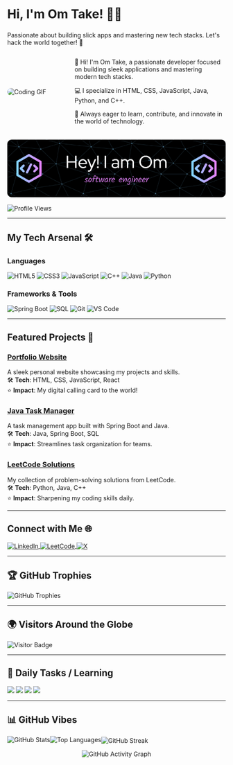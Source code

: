 <div id="particles-js"></div>

# Hi, I'm Om Take! 👨‍💻
### <span id="typewriter" style="color: #00FF80;"></span>
Passionate about building slick apps and mastering new tech stacks. Let's hack the world together! 🚀

<div style="display: flex; align-items: center; gap: 20px; margin-bottom: 20px;">
  <img src="https://user-images.githubusercontent.com/55389276/140866485-8fb1c876-9a8f-4d6a-98dc-08c4981eaf70.gif" alt="Coding GIF" style="width: 300px; height: auto; border-radius: 10px;" />
  <div>
    <p>👋 Hi! I'm Om Take, a passionate developer focused on building sleek applications and mastering modern tech stacks.</p>
    <p>💻 I specialize in HTML, CSS, JavaScript, Java, Python, and C++.</p>
    <p>🚀 Always eager to learn, contribute, and innovate in the world of technology.</p>
  </div>
</div>

![Profile Banner](https://github.com/OmTake27/OmTake27/blob/main/github-header-image.png)

<p align="left">
  <img src="https://komarev.com/ghpvc/?username=omtake27&label=Profile%20views&color=0e75b6&style=flat" alt="Profile Views" />
</p>

---

## My Tech Arsenal 🛠️

### Languages
<div class="language-badges">
  <img src="https://img.shields.io/badge/HTML5-E34F26?style=for-the-badge&logo=html5&logoColor=white" alt="HTML5" />
  <img src="https://img.shields.io/badge/CSS3-1572B6?style=for-the-badge&logo=css3&logoColor=white" alt="CSS3" />
  <img src="https://img.shields.io/badge/JavaScript-F7DF1E?style=for-the-badge&logo=javascript&logoColor=black" alt="JavaScript" />
  <img src="https://img.shields.io/badge/C%2B%2B-00599C?style=for-the-badge&logo=c%2B%2B&logoColor=white" alt="C++" />
  <img src="https://img.shields.io/badge/Java-007396?style=for-the-badge&logo=java&logoColor=white" alt="Java" />
  <img src="https://img.shields.io/badge/Python-3776AB?style=for-the-badge&logo=python&logoColor=white" alt="Python" />
</div>

### Frameworks & Tools
<div class="framework-badges">
  <img src="https://img.shields.io/badge/SpringBoot-6DB33F?style=for-the-badge&logo=spring&logoColor=white" alt="Spring Boot" />
  <img src="https://img.shields.io/badge/SQL-4479A1?style=for-the-badge&logo=mysql&logoColor=white" alt="SQL" />
  <img src="https://img.shields.io/badge/Git-F05032?style=for-the-badge&logo=git&logoColor=white" alt="Git" />
  <img src="https://img.shields.io/badge/VS%20Code-007ACC?style=for-the-badge&logo=visual-studio-code&logoColor=white" alt="VS Code" />
</div>

<div class="skills-radar"></div>

---

## Featured Projects 🚀

<div class="project-card">
  <h3><a href="https://github.com/OmTake27/portfolio">Portfolio Website</a></h3>
  A sleek personal website showcasing my projects and skills.<br>
  🛠️ <b>Tech</b>: HTML, CSS, JavaScript, React<br>
  ⭐ <b>Impact</b>: My digital calling card to the world!
</div>

<div class="project-card">
  <h3><a href="https://github.com/OmTake27/task-manager">Java Task Manager</a></h3>
  A task management app built with Spring Boot and Java.<br>
  🛠️ <b>Tech</b>: Java, Spring Boot, SQL<br>
  ⭐ <b>Impact</b>: Streamlines task organization for teams.
</div>

<div class="project-card">
  <h3><a href="https://github.com/OmTake27/leetcode-solutions">LeetCode Solutions</a></h3>
  My collection of problem-solving solutions from LeetCode.<br>
  🛠️ <b>Tech</b>: Python, Java, C++<br>
  ⭐ <b>Impact</b>: Sharpening my coding skills daily.
</div>

---

## Connect with Me 🌐
<p align="left">
  <a href="https://linkedin.com/in/omtake" target="_blank">
    <img align="center" src="https://img.shields.io/badge/LinkedIn-0077B5?style=for-the-badge&logo=linkedin&logoColor=white" alt="LinkedIn" />
  </a>
  <a href="https://leetcode.com/omtake" target="_blank">
    <img align="center" src="https://img.shields.io/badge/LeetCode-FFA116?style=for-the-badge&logo=leetcode&logoColor=black" alt="LeetCode" />
  </a>
  <a href="https://x.com/omtake27" target="_blank">
    <img align="center" src="https://img.shields.io/badge/X-000000?style=for-the-badge&logo=x&logoColor=white" alt="X" />
  </a>
</p>

---

## 🏆 GitHub Trophies
<p align="left">
  <img src="https://github-profile-trophy.vercel.app/?username=omtake27&theme=radical&no-frame=true&margin-w=10" alt="GitHub Trophies" />
</p>

---

## 🌍 Visitors Around the Globe
<p align="left">
  <img src="https://visitor-badge.laobi.icu/badge?page_id=omtake27.omtake27&left_color=black&right_color=00FF80" alt="Visitor Badge" />
</p>

---

## 📅 Daily Tasks / Learning
<p>
  <!--START_SECTION:daily-tasks-->
  <img src="https://img.shields.io/badge/Practice%20LeetCode%20Problems-Ongoing-brightgreen?style=for-the-badge" />
  <img src="https://img.shields.io/badge/Learn%20Spring%20Boot%20Security-In%20Progress-yellow?style=for-the-badge" />
  <img src="https://img.shields.io/badge/Explore%20New%20Technologies-Exciting-blue?style=for-the-badge" />
  <img src="https://img.shields.io/badge/Work%20on%20Projects-Active-cyan?style=for-the-badge" />
  <!--END_SECTION:daily-tasks-->
</p>

---

## 📊 GitHub Vibes
<p>
  <img align="left" src="https://github-readme-stats.vercel.app/api?username=omtake27&show_icons=true&hide_border=false&theme=radical&count_private=true" alt="GitHub Stats" />
  <img align="left" src="https://github-readme-stats.vercel.app/api/top-langs/?username=omtake27&layout=compact&hide_border=false&theme=radical" alt="Top Languages" />
</p>

<p>
  <img align="center" src="https://github-readme-streak-stats.herokuapp.com/?user=omtake27&theme=radical" alt="GitHub Streak" />
</p>

<p align="center">
  <img src="https://github-readme-activity-graph.vercel.app/graph?username=omtake27&theme=radical" alt="GitHub Activity Graph" />
</p>
